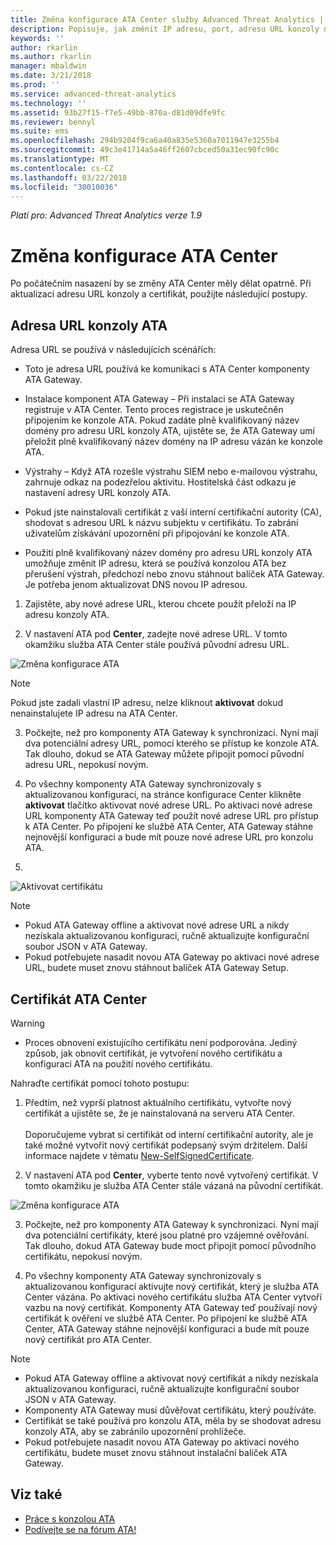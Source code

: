 ```yaml
---
title: Změna konfigurace ATA Center služby Advanced Threat Analytics | Dokumentace Microsoftu
description: Popisuje, jak změnit IP adresu, port, adresu URL konzoly nebo certifikát pro ATA Center.
keywords: ''
author: rkarlin
ms.author: rkarlin
manager: mbaldwin
ms.date: 3/21/2018
ms.prod: ''
ms.service: advanced-threat-analytics
ms.technology: ''
ms.assetid: 93b27f15-f7e5-49bb-870a-d81d09dfe9fc
ms.reviewer: bennyl
ms.suite: ems
ms.openlocfilehash: 294b9204f9ca6a40a835e5360a7011947e3255b4
ms.sourcegitcommit: 49c3e41714a5a46ff2607cbced50a31ec90fc90c
ms.translationtype: MT
ms.contentlocale: cs-CZ
ms.lasthandoff: 03/22/2018
ms.locfileid: "30010036"
---
```

*Platí pro: Advanced Threat Analytics verze 1.9*



# <a name="modifying-the-ata-center-configuration"></a>Změna konfigurace ATA Center


Po počátečním nasazení by se změny ATA Center měly dělat opatrně. Při aktualizaci adresu URL konzoly a certifikát, použijte následující postupy.

## <a name="the-ata-console-url"></a>Adresa URL konzoly ATA

Adresa URL se používá v následujících scénářích:

-   Toto je adresa URL používá ke komunikaci s ATA Center komponenty ATA Gateway.

- Instalace komponent ATA Gateway – Při instalaci se ATA Gateway registruje v ATA Center. Tento proces registrace je uskutečněn připojením ke konzole ATA. Pokud zadáte plně kvalifikovaný název domény pro adresu URL konzoly ATA, ujistěte se, že ATA Gateway umí přeložit plně kvalifikovaný název domény na IP adresu vázán ke konzole ATA.

-   Výstrahy – Když ATA rozešle výstrahu SIEM nebo e-mailovou výstrahu, zahrnuje odkaz na podezřelou aktivitu. Hostitelská část odkazu je nastavení adresy URL konzoly ATA.

-   Pokud jste nainstalovali certifikát z vaší interní certifikační autority (CA), shodovat s adresou URL k názvu subjektu v certifikátu. To zabrání uživatelům získávání upozornění při připojování ke konzole ATA.

-   Použití plně kvalifikovaný název domény pro adresu URL konzoly ATA umožňuje změnit IP adresu, která se používá konzolou ATA bez přerušení výstrah, předchozí nebo znovu stáhnout balíček ATA Gateway. Je potřeba jenom aktualizovat DNS novou IP adresou.

1. Zajistěte, aby nové adrese URL, kterou chcete použít přeloží na IP adresu konzoly ATA.

2. V nastavení ATA pod **Center**, zadejte nové adrese URL. V tomto okamžiku služba ATA Center stále používá původní adresu URL. 

 ![Změna konfigurace ATA](media/change-center-config.png)

  > [!NOTE]
  > Pokud jste zadali vlastní IP adresu, nelze kliknout **aktivovat** dokud nenainstalujete IP adresu na ATA Center.
    
3. Počkejte, než pro komponenty ATA Gateway k synchronizaci. Nyní mají dva potenciální adresy URL, pomocí kterého se přístup ke konzole ATA. Tak dlouho, dokud se ATA Gateway můžete připojit pomocí původní adresu URL, nepokusí novým.

4. Po všechny komponenty ATA Gateway synchronizovaly s aktualizovanou konfigurací, na stránce konfigurace Center klikněte **aktivovat** tlačítko aktivovat nové adrese URL. Po aktivaci nové adrese URL komponenty ATA Gateway teď použít nové adrese URL pro přístup k ATA Center. Po připojení ke službě ATA Center, ATA Gateway stáhne nejnovější konfiguraci a bude mít pouze nové adrese URL pro konzolu ATA. 
5. 
 ![Aktivovat certifikátu](media/center-activation.png)

> [!NOTE]
> -   Pokud ATA Gateway offline a aktivovat nové adrese URL a nikdy nezískala aktualizovanou konfiguraci, ručně aktualizujte konfigurační soubor JSON v ATA Gateway.
> -   Pokud potřebujete nasadit novou ATA Gateway po aktivaci nové adrese URL, budete muset znovu stáhnout balíček ATA Gateway Setup.


## <a name="the-ata-center-certificate"></a>Certifikát ATA Center

> [!WARNING]
> - Proces obnovení existujícího certifikátu není podporována. Jediný způsob, jak obnovit certifikát, je vytvoření nového certifikátu a konfiguraci ATA na použití nového certifikátu.


Nahraďte certifikát pomocí tohoto postupu:

1. Předtím, než vyprší platnost aktuálního certifikátu, vytvořte nový certifikát a ujistěte se, že je nainstalovaná na serveru ATA Center. <br></br>Doporučujeme vybrat si certifikát od interní certifikační autority, ale je také možné vytvořit nový certifikát podepsaný svým držitelem. Další informace najdete v tématu [New-SelfSignedCertificate](https://technet.microsoft.com/itpro/powershell/windows/pkiclient/new-selfsignedcertificate).

2. V nastavení ATA pod **Center**, vyberte tento nově vytvořený certifikát. V tomto okamžiku je služba ATA Center stále vázaná na původní certifikát. 

 ![Změna konfigurace ATA](media/change-center-config.png)

3. Počkejte, než pro komponenty ATA Gateway k synchronizaci. Nyní mají dva potenciální certifikáty, které jsou platné pro vzájemné ověřování. Tak dlouho, dokud ATA Gateway bude moct připojit pomocí původního certifikátu, nepokusí novým.

4. Po všechny komponenty ATA Gateway synchronizovaly s aktualizovanou konfigurací aktivujte nový certifikát, který je služba ATA Center vázána. Po aktivaci nového certifikátu služba ATA Center vytvoří vazbu na nový certifikát. Komponenty ATA Gateway teď používají nový certifikát k ověření ve službě ATA Center. Po připojení ke službě ATA Center, ATA Gateway stáhne nejnovější konfiguraci a bude mít pouze nový certifikát pro ATA Center. 

> [!NOTE]
> -   Pokud ATA Gateway offline a aktivovat nový certifikát a nikdy nezískala aktualizovanou konfiguraci, ručně aktualizujte konfigurační soubor JSON v ATA Gateway.
> -   Komponenty ATA Gateway musí důvěřovat certifikátu, který používáte.
> -   Certifikát se také používá pro konzolu ATA, měla by se shodovat adresu konzoly ATA, aby se zabránilo upozornění prohlížeče.
> -   Pokud potřebujete nasadit novou ATA Gateway po aktivaci nového certifikátu, budete muset znovu stáhnout instalační balíček ATA Gateway.



 
## <a name="see-also"></a>Viz také
- [Práce s konzolou ATA](working-with-ata-console.md)
- [Podívejte se na fórum ATA!](https://aka.ms/ata-forum)
